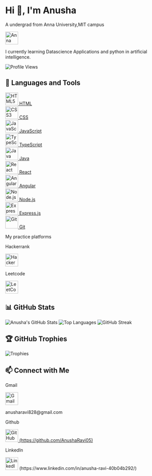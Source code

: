 # Hi 👋, I'm Anusha

A undergrad from Anna University,MIT campus  <p align="left">
  <a href="https://annauniv.edu">
    <img src="https://upload.wikimedia.org/wikipedia/commons/2/2d/Anna_University_Logo.svg" width="40" alt="Anna University"/>
  </a>
</p>


 
I currently learning Datascience Applications and python in artificial intelligence.

![Profile Views](https://komarev.com/ghpvc/?username=Anusharavi05&label=Profile%20views&color=0e75b6&style=flat)



## 🔧 Languages and Tools

<p align="left">
  <a href="https://developer.mozilla.org/en-US/docs/Web/HTML" target="_blank">
    <img src="https://cdn.jsdelivr.net/gh/devicons/devicon/icons/html5/html5-original.svg" width="40" alt="HTML5"/> HTML
  </a><br/>
  <a href="https://developer.mozilla.org/en-US/docs/Web/CSS" target="_blank">
    <img src="https://cdn.jsdelivr.net/gh/devicons/devicon/icons/css3/css3-original.svg" width="40" alt="CSS3"/> CSS
  </a><br/>
  <a href="https://developer.mozilla.org/en-US/docs/Web/JavaScript" target="_blank">
    <img src="https://cdn.jsdelivr.net/gh/devicons/devicon/icons/javascript/javascript-original.svg" width="40" alt="JavaScript"/> JavaScript
  </a><br/>
  <a href="https://www.typescriptlang.org/" target="_blank">
    <img src="https://cdn.jsdelivr.net/gh/devicons/devicon/icons/typescript/typescript-original.svg" width="40" alt="TypeScript"/> TypeScript
  </a><br/>
  <a href="https://www.java.com/" target="_blank">
    <img src="https://cdn.jsdelivr.net/gh/devicons/devicon/icons/java/java-original.svg" width="40" alt="Java"/> Java
  </a><br/>
  <a href="https://reactjs.org/" target="_blank">
    <img src="https://cdn.jsdelivr.net/gh/devicons/devicon/icons/react/react-original.svg" width="40" alt="React"/> React
  </a><br/>
  <a href="https://angular.io/" target="_blank">
    <img src="https://cdn.jsdelivr.net/gh/devicons/devicon/icons/angularjs/angularjs-original.svg" width="40" alt="Angular"/> Angular
  </a><br/>
  <a href="https://nodejs.org/" target="_blank">
    <img src="https://cdn.jsdelivr.net/gh/devicons/devicon/icons/nodejs/nodejs-original.svg" width="40" alt="Node.js"/> Node.js
  </a><br/>
  <a href="https://expressjs.com/" target="_blank">
    <img src="https://cdn.jsdelivr.net/gh/devicons/devicon/icons/express/express-original.svg" width="40" alt="Express.js"/> Express.js
  </a><br/>
  <a href="https://git-scm.com/" target="_blank">
    <img src="https://cdn.jsdelivr.net/gh/devicons/devicon/icons/git/git-original.svg" width="40" alt="Git"/> Git
  </a>
</p>



My practice platforms

  <p>Hackerrank</p>
  <a href="https://www.hackerrank.com/Anusha R/@anusharavi_828">
    <img src="https://cdn.worldvectorlogo.com/logos/hackerrank.svg" width="40" alt="HackerRank"/>
  </a>
    <p>Leetcode</p>
  <a href="https://leetcode.com/https://leetcode.com/anusha_ravi">
    <img src="https://upload.wikimedia.org/wikipedia/commons/1/19/LeetCode_logo_black.png" width="40" alt="LeetCode"/>
  </a>
</p>

## 📊 GitHub Stats

![Anusha's GitHub Stats](https://github-readme-stats.vercel.app/api?username=Anusharavi05&show_icons=true&theme=default&count_private=true)
![Top Languages](https://github-readme-stats.vercel.app/api/top-langs/?username=Anusharavi05&layout=compact&theme=default)
![GitHub Streak](https://streak-stats.demolab.com/?user=Anusharavi05&theme=default)



## 🏆 GitHub Trophies

![Trophies](https://github-profile-trophy.vercel.app/?username=Anusharavi05&theme=flat&column=7)

## 📫 Connect with Me
  <p>Gmail</p>
 <p align="left">
  <a href="mailto:anusharavi828@gmail.com.com" target="_blank">
    <img src="https://cdn-icons-png.flaticon.com/512/732/732200.png" width="40" alt="Gmail"/>
  </a>
   <p>anusharavi828@gmail.com</p>
</p>

<p align="left">
  <p>Github</p>
  <a href="https://github.com/Anusharavi05">
    <img src="https://cdn.jsdelivr.net/gh/devicons/devicon/icons/github/github-original.svg" width="40" alt="GitHub"/>
    (https://github.com/AnushaRavi05)
  </a>
  <p>LinkedIn</p>
<img src="https://cdn.jsdelivr.net/gh/devicons/devicon/icons/linkedin/linkedin-original.svg" alt="LinkedIn Logo" width="40" height="40">
(https://www.linkedin.com/in/anusha-ravi-40b04b292/)




